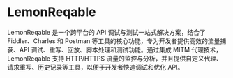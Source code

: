# LemonReqable
LemonReqable 是一个跨平台的 API 调试与测试一站式解决方案，结合了 Fiddler、Charles 和 Postman 等工具的核心功能，专为开发者提供高效的流量捕获、API 调试、重写、回放、脚本处理和测试功能。通过集成 MITM 代理技术，LemonReqable 支持 HTTP/HTTPS 流量的监控与分析，并且提供自定义代理、请求重写、历史记录等工具，以便于开发者快速调试和优化 API。
